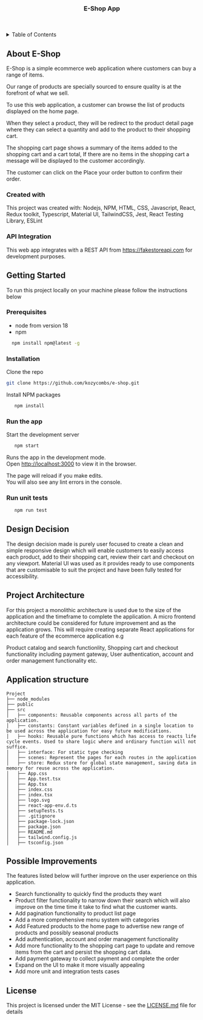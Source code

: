 <h3 align="center">E-Shop App</h3>

<br />
<br />

<!-- TABLE OF CONTENTS -->
<details>
    <summary>Table of Contents</summary>
    <ol>
        <li>
            <a href="#about-e-shop">About E-Shop</a>
            <ul>
                <li><a href="#created-with">Created With</a></li>
                <li><a href="#api-integration">Api Integration</a></li>
            </ul>
        </li>
        <li>
            <a href="#getting-started">Getting Started</a>
            <ul>
                <li><a href="#prerequisites">Prerequisites</a></li>
                <li><a href="#installation">Installation</a></li>
                <li><a href="#run-the-app">Run the app</a></li>
                <li><a href="#how-to-test">How to test</a></li>
            </ul>
        </li>
        <li><a href="#design-decision">Design decision</a></li>
        <li><a href="#project-architecture">Project Architecture</a></li>
        <li><a href="#application-structure">Application Structure</a></li>
        <li><a href="#possible-improvements">Possible Improvements</a></li>
        <li><a href="#license">License</a></li>
    </ol>
</details>

<!-- ABOUT THE PROJECT -->

## About E-Shop

E-Shop is a simple ecommerce web application where customers can buy a range of items.

Our range of products are specially sourced to ensure quality is at the forefront of what we sell.

To use this web application, a customer can browse the list of products displayed on the home page.

When they select a product, they will be redirect to the product detail page where they can select a quantity and add to the product to their shopping cart.

The shopping cart page shows a summary of the items added to the shopping cart and a cart total, If there are no items in the shopping cart a message will be displayed to the customer accordingly.

The customer can click on the Place your order button to confirm their order.

### Created with

This project was created with:
Nodejs, NPM, HTML, CSS, Javascript, React, Redux toolkit, Typescript, Material UI, TailwindCSS, Jest, React Testing Library, ESLint

### API Integration

This web app integrates with a REST API from https://fakestoreapi.com for development purposes.

## Getting Started

To run this project locally on your machine please follow the instructions below

### Prerequisites

- node from version 18
- npm

```sh
  npm install npm@latest -g
```

### Installation

Clone the repo

```sh
git clone https://github.com/kozycombs/e-shop.git
```

Install NPM packages

```sh
   npm install
```

### Run the app

Start the development server

```sh
   npm start
```

Runs the app in the development mode.\
Open [http://localhost:3000](http://localhost:3000) to view it in the browser.

The page will reload if you make edits.\
You will also see any lint errors in the console.

### Run unit tests

```sh
   npm run test
```

## Design Decision

The design decision made is purely user focused to create a clean and simple responsive design which will enable customers to easily access each product, add to their shopping cart, review their cart and checkout on any viewport. Material UI was used as it provides ready to use components that are customisable to suit the project and have been fully tested for accessibility.

## Project Architecture

For this project a monolithic architecture is used due to the size of the application and the timeframe to complete the application.
A micro frontend architecture could be considered for future improvement and as the application grows.
This will require creating separate React applications for each feature of the ecommerce application e.g

Product catalog and search functionlity,
Shopping cart and checkout functionality including payment gateway,
User authentication, account and order management functionality etc.

## Application structure

```
Project
├── node_modules
├── public
├── src
│   ├── components: Reusable components across all parts of the application.
│   ├── constants: Constant variables defined in a single location to be used across the application for easy future modifications.
│   ├── hooks: Reusable pure functions which has access to reacts life cycle events. Used to share logic where and ordinary function will not suffice.
│   ├── interface: For static type checking
│   ├── scenes: Represent the pages for each routes in the application
│   ├── store: Redux store for global state management, saving data in memory for reuse across the application.
│   ├── App.css
│   ├── App.test.tsx
│   ├── App.tsx
│   ├── index.css
│   ├── index.tsx
│   ├── logo.svg
│   ├── react-app-env.d.ts
│   ├── setupTests.ts
│   ├── .gitignore
│   ├── package-lock.json
│   ├── package.json
│   ├── README.md
│   ├── tailwind.config.js
│   ├── tsconfig.json
```

## Possible Improvements

The features listed below will further improve on the user experience on this application.

- Search functionality to quickly find the products they want
- Product filter functionality to narrow down their search which will also improve on the time time it take to find what the customer wants.
- Add pagination functionality to product list page
- Add a more comprehensive menu system with categories
- Add Featured products to the home page to advertise new range of products and possibly seasonal products
- Add authentication, account and order management functionality
- Add more functionality to the shopping cart page to update and remove items from the cart and persist the shopping cart data.
- Add payment gateway to collect payment and complete the order
- Expand on the UI to make it more visually appealing
- Add more unit and integration tests cases

## License

This project is licensed under the MIT License - see the
[LICENSE.md](LICENSE.md) file for details
